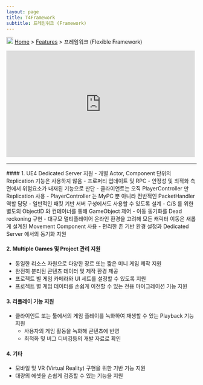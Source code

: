 ```yaml
---
layout: page
title: T4Framework
subtitle: 프레임워크 (Framework)
---
```

<img src="https://t4framework.com/img/Folders2.png" width="18px" height="18px"> [Home](https://t4framework.com/index) > [Features](https://t4framework.com/T4Framework_Features) > 프레임워크 (Flexible Framework)
<style> .embed-container { position: relative; padding-bottom: 56.25%; height: 0; overflow: hidden; max-width: 100%; } .embed-container iframe, .embed-container object, .embed-container embed { position: absolute; top: 0%; left: 0%; width: 99%; height: 99%; } </style>
<div class='embed-container'><iframe src='https://www.youtube.com/embed/zsMBieqbRaU' frameborder='0' allowfullscreen></iframe></div>
<hr>
#### 1. UE4 Dedicated Server 지원
- 개별 Actor, Component 단위의 Replication 기능은 사용하지 않음
  - 프로퍼티 업데이트 및 RPC
  - 안정성 및 최적화 측면에서 위험요소가 내재된 기능으로 판단
- 클라이언트는 오직 PlayerController 만 Replication 사용
  - PlayerController 는 MyPC 뿐 아니라 전반적인 PacketHandler 역할 담당
	- 일반적인 패킷 기반 서버 구성에서도 사용할 수 있도록 설계
- C/S 를 위한 별도의 ObjectID 와 컨테이너를 통해 GameObject 제어
- 이동 동기화를 Dead reckoning 구현
- 대규모 멀티플레이어 온라인 환경을 고려해 모든 캐릭터 이동은 새롭게 설계된 Movement Component 사용
- 편리한 존 기반 환경 설정과 Dedicated Server 에서의 동기화 지원

#### 2. Multiple Games 및 Project 관리 지원
- 동일한 리소스 자원으로 다양한 장르 또는 짧은 미니 게임 제작 지원
- 완전히 분리된 콘텐츠 데이터 및 제작 환경 제공
- 프로젝트 별 게임 카메라와 UI 세트를 설정할 수 있도록 지원
- 프로젝트 별 게임 데이터를 손쉽게 이전할 수 있는 전용 마이그레이션 기능 지원

#### 3. 리플레이 기능 지원
- 클라이언트 또는 툴에서의 게임 플레이를 녹화하여 재생할 수 있는 Playback 기능 지원
  - 사용자의 게임 활동을 녹화해 콘텐츠에 반영
  - 최적화 및 버그 디버깅등의 개발 자료로 확인

#### 4. 기타
- 모바일 및 VR (Virtual Reality) 구현을 위한 기반 기능 지원
- 대량의 에셋을 손쉽게 검증할 수 있는 기능을 지원
<br>
